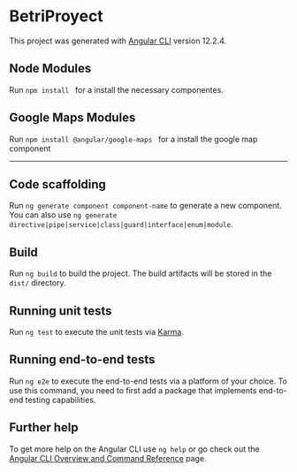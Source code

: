 # BetriProyect

This project was generated with [Angular CLI](https://github.com/angular/angular-cli) version 12.2.4.

## Node Modules 

Run `npm install ` for a install the necessary componentes.
## Google Maps Modules 
Run `npm install @angular/google-maps ` for a install the google map component

------------------------------------
## Code scaffolding

Run `ng generate component component-name` to generate a new component. You can also use `ng generate directive|pipe|service|class|guard|interface|enum|module`.

## Build

Run `ng build` to build the project. The build artifacts will be stored in the `dist/` directory.

## Running unit tests

Run `ng test` to execute the unit tests via [Karma](https://karma-runner.github.io).

## Running end-to-end tests

Run `ng e2e` to execute the end-to-end tests via a platform of your choice. To use this command, you need to first add a package that implements end-to-end testing capabilities.

## Further help

To get more help on the Angular CLI use `ng help` or go check out the [Angular CLI Overview and Command Reference](https://angular.io/cli) page.
